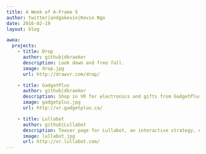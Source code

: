 ```yaml
---
title: A Week of A-Frame 5
author: twitter|andgokevin|Kevin Ngo
date: 2016-02-19
layout: blog

awoa:
  projects:
    - title: Drop
      author: github|dkraeker
      description: Look down and free fall.
      image: drop.jpg
      url: http://drawvr.com/drop/

    - title: GadgetPlus
      author: github|dkraeker
      description: Shop in VR for electronics and gifts from GadgetPlus.
      image: gadgetplus.jpg
      url: http://vr.gadgetplus.ca/

    - title: Lullabot
      author: github|Lullabot
      description: Teaser page for Lullabot, an interactive strategy, design, and development company.
      image: lullabot.jpg
      url: http://vr.lullabot.com/
---
```

